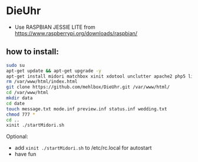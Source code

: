 # DieUhr
- Use RASPBIAN JESSIE LITE from https://www.raspberrypi.org/downloads/raspbian/

## how to install:
```bash
sudo su
apt-get update && apt-get upgrade -y
apt-get install midori matchbox xinit xdotool unclutter apache2 php5 libapache2-mod-php5 git -y
rm /var/www/html/index.html
git clone https://github.com/mehlbox/DieUhr.git /var/www/html/
cd /var/www/html
mkdir data
cd date
touch message.txt mode.inf preview.inf status.inf wedding.txt
chmod 777 *
cd ..
xinit ./startMidori.sh
```
Optional:
- add ```xinit ./startMidori.sh``` to /etc/rc.local for autostart
- have fun
